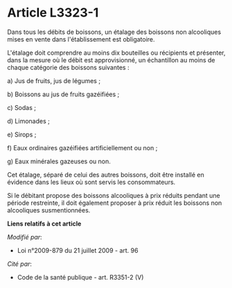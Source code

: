 # Article L3323-1

Dans tous les débits de boissons, un étalage des boissons non alcooliques mises en vente dans l'établissement est
obligatoire.

L'étalage doit comprendre au moins dix bouteilles ou récipients et présenter, dans la mesure où le débit est approvisionné,
un échantillon au moins de chaque catégorie des boissons suivantes :

a) Jus de fruits, jus de légumes ;

b) Boissons au jus de fruits gazéifiées ;

c) Sodas ;

d) Limonades ;

e) Sirops ;

f) Eaux ordinaires gazéifiées artificiellement ou non ;

g) Eaux minérales gazeuses ou non.

Cet étalage, séparé de celui des autres boissons, doit être installé en évidence dans les lieux où sont servis les
consommateurs.

Si le débitant propose des boissons alcooliques à prix réduits pendant une période restreinte, il doit également proposer à
prix réduit les boissons non alcooliques susmentionnées.

**Liens relatifs à cet article**

_Modifié par_:

  - Loi n°2009-879 du 21 juillet 2009 - art. 96

_Cité par_:

  - Code de la santé publique - art. R3351-2 (V)
